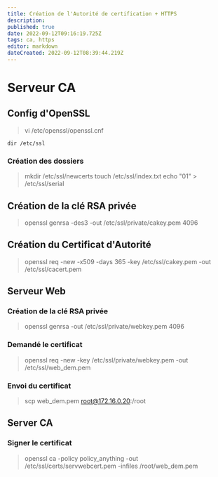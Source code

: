 ```yaml
---
title: Création de l'Autorité de certification + HTTPS
description: 
published: true
date: 2022-09-12T09:16:19.725Z
tags: ca, https
editor: markdown
dateCreated: 2022-09-12T08:39:44.219Z
---
```


# Serveur CA

 ## Config d'OpenSSL
   > vi /etc/openssl/openssl.cnf
  
   `dir /etc/ssl`
 
   ### Création des dossiers
  > mkdir /etc/ssl/newcerts
  > touch /etc/ssl/index.txt
  > echo "01" > /etc/ssl/serial
  
## Création de la clé RSA privée
> openssl genrsa -des3 -out /etc/ssl/private/cakey.pem 4096

## Création du Certificat d'Autorité
> openssl req -new -x509 -days 365 -key /etc/ssl/cakey.pem -out /etc/ssl/cacert.pem

## Serveur Web
  ### Création de la clé RSA privée
  > openssl genrsa -out /etc/ssl/private/webkey.pem 4096
  ### Demandé le certificat
  > openssl req -new -key /etc/ssl/private/webkey.pem -out /etc/ssl/web_dem.pem
  
  ### Envoi du certificat
  > scp web_dem.pem root@172.16.0.20:/root
  
## Server CA
   ### Signer le certificat
   > openssl ca -policy policy_anything -out /etc/ssl/certs/servwebcert.pem -infiles /root/web_dem.pem